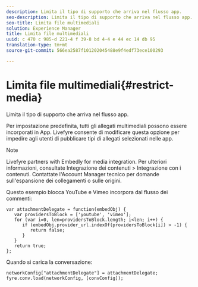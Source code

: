 ```yaml
---
description: Limita il tipo di supporto che arriva nel flusso app.
seo-description: Limita il tipo di supporto che arriva nel flusso app.
seo-title: Limita file multimediali
solution: Experience Manager
title: Limita file multimediali
uuid: c 470 c 985-d 221-4 f 39-8 bd 4-4 e 44 ec 14 db 95
translation-type: tm+mt
source-git-commit: 566ea2587f101202045488e9f4edf73ece100293

---
```



# Limita file multimediali{#restrict-media}

Limita il tipo di supporto che arriva nel flusso app.

Per impostazione predefinita, tutti gli allegati multimediali possono essere incorporati in App. Livefyre consente di modificare questa opzione per impedire agli utenti di pubblicare tipi di allegati selezionati nelle app.

>[!NOTE]
>
>Livefyre partners with Embedly for media integration. Per ulteriori informazioni, consultate Integrazione dei contenuti > Integrazione con i contenuti. Contattate l'Account Manager tecnico per domande sull'espansione dei collegamenti o sulle origini.

Questo esempio blocca YouTube e Vimeo incorpora dal flusso dei commenti:

```
var attachmentDelegate = function(embedObj) { 
   var providersToBlock = ['youtube', 'vimeo']; 
   for (var i=0, len=providersToBlock.length; i<len; i++) { 
      if (embedObj.provider_url.indexOf(providersToBlock[i]) > -1) { 
         return false; 
      } 
   } 
   return true; 
};
```

Quando si carica la conversazione:

```
networkConfig["attachmentDelegate"] = attachmentDelegate; 
fyre.conv.load(networkConfig, [convConfig]);
```

